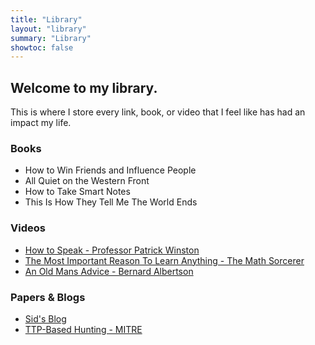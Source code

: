 ```yaml
---
title: "Library"
layout: "library"
summary: "Library"
showtoc: false
---
```

## Welcome to my library. 

This is where I store every link, book, or video that I feel like has had an impact my life.

### Books

- How to Win Friends and Influence People
- All Quiet on the Western Front
- How to Take Smart Notes
- This Is How They Tell Me The World Ends

### Videos

- [How to Speak - Professor Patrick Winston](https://www.youtube.com/watch?v=Unzc731iCUY)
- [The Most Important Reason To Learn Anything - The Math Sorcerer](https://www.youtube.com/watch?v=u1rRF0lP0Ws)
- [An Old Mans Advice - Bernard Albertson](https://www.youtube.com/watch?v=9fvETktnaRw)

### Papers & Blogs

- [Sid's Blog](https://swlacy.com)
- [TTP-Based Hunting - MITRE](https://www.mitre.org/sites/default/files/2021-11/prs-19-3892-ttp-based-hunting.pdf)
